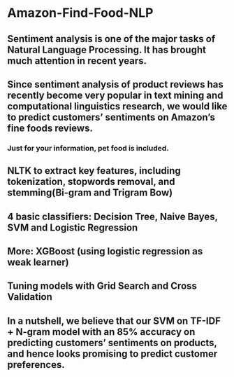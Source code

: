 # Amazon-Find-Food-NLP

## Sentiment analysis is one of the major tasks of Natural Language Processing. It has brought much attention in recent years. 
## Since sentiment analysis of product reviews has recently become very popular in text mining and computational linguistics research, we would like to predict customers’ sentiments on Amazon’s fine foods reviews. 
### Just for your information, pet food is included. 

## NLTK to extract key features, including tokenization,  stopwords removal, and stemming(Bi-gram and Trigram Bow)

## 4 basic classifiers: Decision Tree, Naive Bayes, SVM and Logistic Regression

## More: XGBoost (using logistic regression as weak learner)

## Tuning models with Grid Search and Cross Validation

## In a nutshell, we believe that our SVM on TF-IDF + N-gram model with an 85% accuracy on predicting customers’ sentiments on products, and hence looks promising to predict customer preferences.
